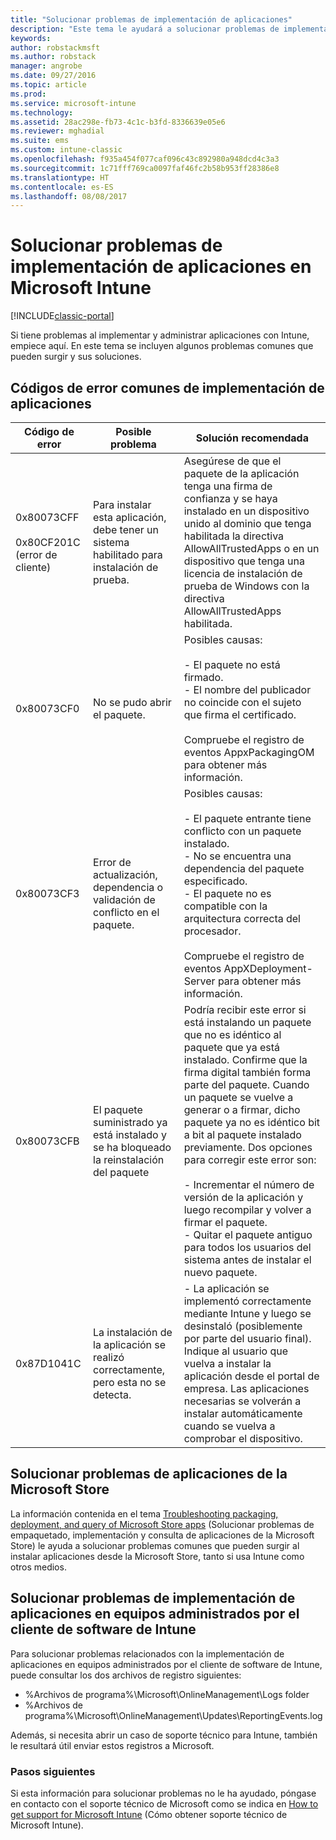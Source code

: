 ```yaml
---
title: "Solucionar problemas de implementación de aplicaciones"
description: "Este tema le ayudará a solucionar problemas de implementación de aplicaciones con Microsoft Intune."
keywords: 
author: robstackmsft
ms.author: robstack
manager: angrobe
ms.date: 09/27/2016
ms.topic: article
ms.prod: 
ms.service: microsoft-intune
ms.technology: 
ms.assetid: 28ac298e-fb73-4c1c-b3fd-8336639e05e6
ms.reviewer: mghadial
ms.suite: ems
ms.custom: intune-classic
ms.openlocfilehash: f935a454f077caf096c43c892980a948dcd4c3a3
ms.sourcegitcommit: 1c71fff769ca0097faf46fc2b58b953ff28386e8
ms.translationtype: HT
ms.contentlocale: es-ES
ms.lasthandoff: 08/08/2017
---
```

# <a name="troubleshoot-app-deployment-problems-in-microsoft-intune"></a>Solucionar problemas de implementación de aplicaciones en Microsoft Intune

[!INCLUDE[classic-portal](../includes/classic-portal.md)]

Si tiene problemas al implementar y administrar aplicaciones con Intune, empiece aquí. En este tema se incluyen algunos problemas comunes que pueden surgir y sus soluciones.

## <a name="common-app-deployment-error-codes"></a>Códigos de error comunes de implementación de aplicaciones

|Código de error|Posible problema|Solución recomendada|
|--------------|--------------------|------------------------|
|0x80073CFF<br /><br />0x80CF201C (error de cliente)|Para instalar esta aplicación, debe tener un sistema habilitado para instalación de prueba.|Asegúrese de que el paquete de la aplicación tenga una firma de confianza y se haya instalado en un dispositivo unido al dominio que tenga habilitada la directiva AllowAllTrustedApps o en un dispositivo que tenga una licencia de instalación de prueba de Windows con la directiva AllowAllTrustedApps habilitada.|
|0x80073CF0|No se pudo abrir el paquete.|Posibles causas:<br /><br />-   El paquete no está firmado.<br />-   El nombre del publicador no coincide con el sujeto que firma el certificado.<br /><br />Compruebe el registro de eventos AppxPackagingOM para obtener más información.|
|0x80073CF3|Error de actualización, dependencia o validación de conflicto en el paquete.|Posibles causas:<br /><br />-   El paquete entrante tiene conflicto con un paquete instalado.<br />-   No se encuentra una dependencia del paquete especificado.<br />-   El paquete no es compatible con la arquitectura correcta del procesador.<br /><br />Compruebe el registro de eventos AppXDeployment-Server para obtener más información.|
|0x80073CFB|El paquete suministrado ya está instalado y se ha bloqueado la reinstalación del paquete|Podría recibir este error si está instalando un paquete que no es idéntico al paquete que ya está instalado. Confirme que la firma digital también forma parte del paquete. Cuando un paquete se vuelve a generar o a firmar, dicho paquete ya no es idéntico bit a bit al paquete instalado previamente. Dos opciones para corregir este error son:<br /><br />-   Incrementar el número de versión de la aplicación y luego recompilar y volver a firmar el paquete.<br />-   Quitar el paquete antiguo para todos los usuarios del sistema antes de instalar el nuevo paquete.|
|0x87D1041C|La instalación de la aplicación se realizó correctamente, pero esta no se detecta.|- La aplicación se implementó correctamente mediante Intune y luego se desinstaló (posiblemente por parte del usuario final). Indique al usuario que vuelva a instalar la aplicación desde el portal de empresa. Las aplicaciones necesarias se volverán a instalar automáticamente cuando se vuelva a comprobar el dispositivo.|

## <a name="troubleshooting-apps-from-the-microsoft-store"></a>Solucionar problemas de aplicaciones de la Microsoft Store

La información contenida en el tema [Troubleshooting packaging, deployment, and query of Microsoft Store apps](https://msdn.microsoft.com/library/windows/desktop/hh973484.aspx) (Solucionar problemas de empaquetado, implementación y consulta de aplicaciones de la Microsoft Store) le ayuda a solucionar problemas comunes que pueden surgir al instalar aplicaciones desde la Microsoft Store, tanto si usa Intune como otros medios.

## <a name="troubleshooting-app-deployment-to-pcs-managed-by-the-intune-software-client"></a>Solucionar problemas de implementación de aplicaciones en equipos administrados por el cliente de software de Intune
Para solucionar problemas relacionados con la implementación de aplicaciones en equipos administrados por el cliente de software de Intune, puede consultar los dos archivos de registro siguientes:
- %Archivos de programa%\Microsoft\OnlineManagement\Logs folder
- %Archivos de programa%\Microsoft\OnlineManagement\Updates\ReportingEvents.log

Además, si necesita abrir un caso de soporte técnico para Intune, también le resultará útil enviar estos registros a Microsoft.


### <a name="next-steps"></a>Pasos siguientes
Si esta información para solucionar problemas no le ha ayudado, póngase en contacto con el soporte técnico de Microsoft como se indica en [How to get support for Microsoft Intune](how-to-get-support-for-microsoft-intune.md) (Cómo obtener soporte técnico de Microsoft Intune).

